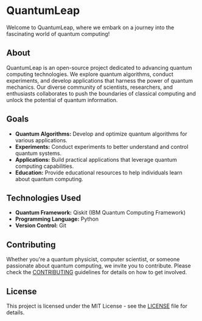 # QuantumLeap

Welcome to QuantumLeap, where we embark on a journey into the fascinating world of quantum computing!

## About

QuantumLeap is an open-source project dedicated to advancing quantum computing technologies. We explore quantum algorithms, conduct experiments, and develop applications that harness the power of quantum mechanics. Our diverse community of scientists, researchers, and enthusiasts collaborates to push the boundaries of classical computing and unlock the potential of quantum information.

## Goals

- **Quantum Algorithms:** Develop and optimize quantum algorithms for various applications.
- **Experiments:** Conduct experiments to better understand and control quantum systems.
- **Applications:** Build practical applications that leverage quantum computing capabilities.
- **Education:** Provide educational resources to help individuals learn about quantum computing.

## Technologies Used

- **Quantum Framework:** Qiskit (IBM Quantum Computing Framework)
- **Programming Language:** Python
- **Version Control:** Git

## Contributing

Whether you're a quantum physicist, computer scientist, or someone passionate about quantum computing, we invite you to contribute. Please check the [CONTRIBUTING](CONTRIBUTING.md) guidelines for details on how to get involved.

## License

This project is licensed under the MIT License - see the [LICENSE](LICENSE) file for details.
